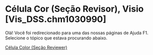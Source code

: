 
# Célula Cor (Seção Revisor), Visio [Vis_DSS.chm1030990]

Olá! Você foi redirecionado para uma das nossas páginas de Ajuda F1. Selecione o tópico que estava procurando abaixo.

[Célula Color (Seção Reviewer)](http://msdn.microsoft.com/library/c1e3d7bf-e6b6-65f1-ae40-80c8ba4821cd%28Office.15%29.aspx)

